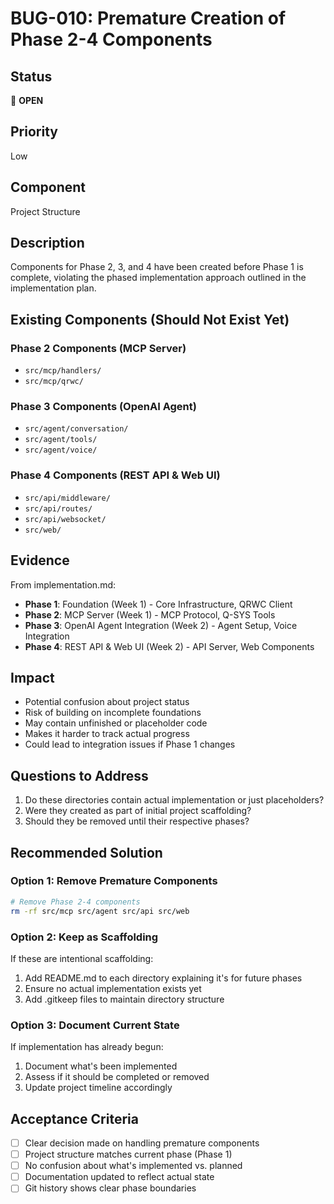 # BUG-010: Premature Creation of Phase 2-4 Components

## Status
🔴 **OPEN**

## Priority
Low

## Component
Project Structure

## Description
Components for Phase 2, 3, and 4 have been created before Phase 1 is complete, violating the phased implementation approach outlined in the implementation plan.

## Existing Components (Should Not Exist Yet)

### Phase 2 Components (MCP Server)
- `src/mcp/handlers/`
- `src/mcp/qrwc/`

### Phase 3 Components (OpenAI Agent)
- `src/agent/conversation/`
- `src/agent/tools/`
- `src/agent/voice/`

### Phase 4 Components (REST API & Web UI)
- `src/api/middleware/`
- `src/api/routes/`
- `src/api/websocket/`
- `src/web/`

## Evidence
From implementation.md:
- **Phase 1**: Foundation (Week 1) - Core Infrastructure, QRWC Client
- **Phase 2**: MCP Server (Week 1) - MCP Protocol, Q-SYS Tools
- **Phase 3**: OpenAI Agent Integration (Week 2) - Agent Setup, Voice Integration
- **Phase 4**: REST API & Web UI (Week 2) - API Server, Web Components

## Impact
- Potential confusion about project status
- Risk of building on incomplete foundations
- May contain unfinished or placeholder code
- Makes it harder to track actual progress
- Could lead to integration issues if Phase 1 changes

## Questions to Address
1. Do these directories contain actual implementation or just placeholders?
2. Were they created as part of initial project scaffolding?
3. Should they be removed until their respective phases?

## Recommended Solution

### Option 1: Remove Premature Components
```bash
# Remove Phase 2-4 components
rm -rf src/mcp src/agent src/api src/web
```

### Option 2: Keep as Scaffolding
If these are intentional scaffolding:
1. Add README.md to each directory explaining it's for future phases
2. Ensure no actual implementation exists yet
3. Add .gitkeep files to maintain directory structure

### Option 3: Document Current State
If implementation has already begun:
1. Document what's been implemented
2. Assess if it should be completed or removed
3. Update project timeline accordingly

## Acceptance Criteria
- [ ] Clear decision made on handling premature components
- [ ] Project structure matches current phase (Phase 1)
- [ ] No confusion about what's implemented vs. planned
- [ ] Documentation updated to reflect actual state
- [ ] Git history shows clear phase boundaries 